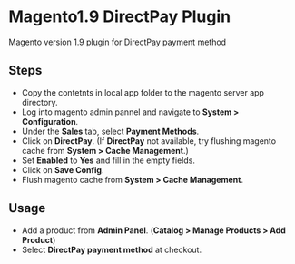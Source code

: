 # Magento1.9 DirectPay Plugin
Magento version 1.9 plugin for DirectPay payment method


## Steps
* Copy the contetnts in local app folder to the magento server app directory.
* Log into magento admin pannel and navigate to **System > Configuration**.
* Under the **Sales** tab, select **Payment Methods**.
* Click on **DirectPay**. (If **DirectPay** not available, try flushing magento cache from **System > Cache Management**.)
* Set **Enabled** to **Yes** and fill in the empty fields.
* Click on **Save Config**.
* Flush magento cache from **System > Cache Management**.

## Usage
* Add a product from **Admin Panel**. \(**Catalog > Manage Products > Add Product**)
* Select **DirectPay payment method** at checkout.

